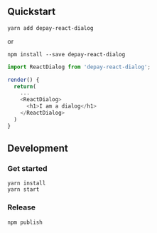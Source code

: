 ## Quickstart

```
yarn add depay-react-dialog
```

or 

```
npm install --save depay-react-dialog
```

```javascript
import ReactDialog from 'depay-react-dialog';

render() {
  return(
    ...
    <ReactDialog>
      <h1>I am a dialog</h1>
    </ReactDialog>
  )
}
```

## Development

### Get started

```
yarn install
yarn start
```

### Release

```
npm publish
```
